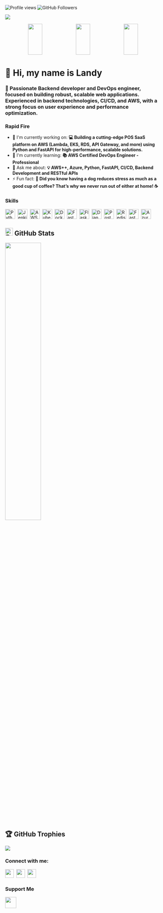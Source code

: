 <!--
**landygg/landygg** is a ✨ _special_ ✨ repository because its `README.md` (this file) appears on your GitHub profile.

![GitHub Followers](https://img.shields.io/github/followers/landygg?style=social)

Here are some ideas to get you started:

- 🔭 I’m currently working on ...
- 🌱 I’m currently learning ...
- 👯 I’m looking to collaborate on ...
- 🤔 I’m looking for help with ...
- 💬 Ask me about ...
- 📫 How to reach me: ...
- 😄 Pronouns: ...
- ⚡ Fun fact: ...
-->

<!--
<a href="mailto:contato.@gmail.com">
  <img align="left" alt="Landy's Gmail" width="24px" src="https://img.icons8.com/?size=48&id=qyRpAggnV0zH&format=png" />
</a>
<a href="https://www.linkedin.com/in/landygg/" target="_blank">
  <img align="left" alt="Landy's Linkedin" width="24px" src="https://img.icons8.com/?size=256&id=xuvGCOXi8Wyg&format=png" />
</a>
<a href="https://t.me/landygg" target="_blank">
  <img align="left" alt="Landy's Telegram" width="24px" src="https://img.icons8.com/?size=256&id=63306&format=png" />
</a>
<a href="https://gitlab.com/landygg" target="_blank">
  <img align="left" alt="Landy's Gitlab" width="24px" src="https://img.icons8.com/?size=256&id=34886&format=png" />
</a>
<a href="https://medium.com/@landygg" target="_blank">
  <img align="left" alt="Landy's Medium" width="24px" src="https://img.icons8.com/?size=256&id=35858&format=png" />
</a>
<a href="https://discordapp.com/users/" target="_blank">
  <img align="left" alt="Landygg's Discord" width="24px" src="https://img.icons8.com/?size=256&id=65646&format=png" />
</a>

-->

![Profile views](https://komarev.com/ghpvc/?username=landygg&label=Profile%20views&color=0e75b6&style=flat)
![GitHub Followers](https://img.shields.io/github/followers/landygg?style=social)

![](https://static.wixstatic.com/media/53fad0_ce0704caa0174d6aa9b2b8101a62fa77~mv2.gif)

<div align="center">
    <img src="https://render.gitanimals.org/lines/landygg?pet-id=23" width="30%" height="100"/>
    <img src="https://render.gitanimals.org/lines/landygg?pet-id=22" width="30%" height="100"/>
    <img src="https://render.gitanimals.org/lines/landygg?pet-id=1" width="30%" height="100"/>
</div>

<div id="toc">
  <ul align="left" style="list-style: none">
    <summary>
      <h1>
        👋 Hi, my name is Landy
      </h1>
    </summary>
  </ul>
</div>

 **<h3 align="left">🚀 Passionate Backend developer and DevOps engineer, focused on building robust, scalable web applications. Experienced in backend technologies, CI/CD, and AWS, with a strong focus on user experience and performance optimization.</h3>**

**<h3 align="left">Rapid Fire</h3>**

- 💼 I'm currently working on: **💻 Building a cutting-edge POS SaaS platform on AWS (Lambda, EKS, RDS, API Gateway, and more) using Python and FastAPI for high-performance, scalable solutions.**
- 🌱 I'm currently learning: **📚 AWS Certified DevOps Engineer - Professional**
- 💬 Ask me about: **💡 AWS++, Azure, Python, FastAPI, CI/CD, Backend Development and RESTful APIs**
- ⚡ Fun fact: **🐾 Did you know having a dog reduces stress as much as a good cup of coffee? That’s why we never run out of either at home! ☕**

 **<h3 align="left">Skills</h3>**

<div style="display: flex; flex-wrap: wrap; gap: 4px; justify-content: left;"><img src="https://cdn.jsdelivr.net/gh/devicons/devicon/icons/python/python-original.svg" height="32" alt="Python" style="margin-right: 4px"> <img src="https://cdn.jsdelivr.net/gh/devicons/devicon/icons/jenkins/jenkins-original.svg" height="32" alt="Jenkins" style="margin-right: 4px"> <img src="https://cdn.jsdelivr.net/gh/devicons/devicon@latest/icons/amazonwebservices/amazonwebservices-original-wordmark.svg" height="32" alt="AWS" style="margin-right: 4px"> <img src="https://cdn.jsdelivr.net/gh/devicons/devicon/icons/kubernetes/kubernetes-original.svg" height="32" alt="Kubernetes" style="margin-right: 4px"> <img src="https://cdn.jsdelivr.net/gh/devicons/devicon/icons/docker/docker-original.svg" height="32" alt="Docker" style="margin-right: 4px"> <img src="https://cdn.jsdelivr.net/gh/devicons/devicon/icons/fastapi/fastapi-original.svg" height="32" alt="FastAPI" style="margin-right: 4px"> <img src="https://cdn.jsdelivr.net/gh/devicons/devicon/icons/flask/flask-original.svg" height="32" alt="Flask" style="margin-right: 4px"> <img src="https://cdn.jsdelivr.net/gh/devicons/devicon@latest/icons/django/django-plain.svg" height="32" alt="Django" style="margin-right: 4px"> <img src="https://cdn.jsdelivr.net/gh/devicons/devicon/icons/postgresql/postgresql-original.svg" height="32" alt="PostgreSQL" style="margin-right: 4px"> <img src="https://cdn.jsdelivr.net/gh/devicons/devicon/icons/redis/redis-original.svg" height="32" alt="Redis" style="margin-right: 4px"> <img src="https://skillicons.dev/icons?i=fastapi" height="32" alt="FastAPI" style="margin-right: 4px"> <img src="https://cdn.jsdelivr.net/gh/devicons/devicon/icons/azure/azure-original.svg" height="32" alt="Azure" style="margin-right: 4px"></div>

## <img src="https://raw.githubusercontent.com/Tarikul-Islam-Anik/Animated-Fluent-Emojis/master/Emojis/Travel%20and%20places/Rocket.png" alt="Rocket" width="25" height="25" /> GitHub Stats

<img width="48%" src="https://github-readme-stats-sigma-five.vercel.app/api?username=landygg&theme=react&hide_border=false&include_all_commits=false&count_private=true" /> </br>

<!--<img width="48%" src="https://github-readme-stats.vercel.app/api/top-langs/?username=landygg&theme=dark&hide_border=true&include_all_commits=true&count_private=true&layout=compact" /> -->


## 🏆 GitHub Trophies
![](https://github-profile-trophy.vercel.app/?username=landygg&theme=tokyonight&no-frame=true&no-bg=false&margin-w=4)

<!--
<p align="left">
  <img width="48%" src="https://github-readme-stats.vercel.app/api/top-langs?username=landygg&theme=react&hide_title=false&layout=compact&langs_count=6&hide_progress=false&card_width=400" alt="GitHub top-langs Card" />
  <img width="48%" src="https://github-readme-stats.vercel.app/api/pin/?username=landygg&repo=Bubble&bg_color=35%2C2dd4bf%2C784BA0%2C2B86C5&show_owner=true&title_color=fff&text_color=fff&icon_color=fff&hide_border=false" alt="GitHub repo-card Card" />
</p>
-->

**<h3 align="left">Connect with me:</h3>**
<p align="left">
 <!--<a href="https://github.com/landygg" target="_blank"><img src="https://img.shields.io/badge/GitHub-100000?style=flat-square&logo=github&logoColor=white" height="28" style="margin-right: 4px"></a> -->
 <a href="https://www.linkedin.com/in/landygg" target="_blank"><img src="https://img.shields.io/badge/LinkedIn-0077B5?style=flat-square&logo=linkedin&logoColor=white" height="28" style="margin-right: 4px"></a>
 <a href="https://twitter.com/landygg" target="_blank"><img src="https://img.shields.io/badge/Twitter-000000?style=flat-square&logo=X&logoColor=white" height="28" style="margin-right: 4px"></a>
 <a href="https://www.reddit.com/user/landygg" target="_blank"><img src="https://img.shields.io/badge/Reddit-FF4500?style=flat-square&logo=reddit&logoColor=white" height="28" style="margin-right: 4px"></a></p>

 **<h3 align="left">Support Me</h3>**

<p align="left">
 <a href="https://paypal.me/LandyGG300212" target="_blank"><img src="https://img.shields.io/badge/PayPal-00457C?style=for-the-badge&logo=paypal&logoColor=white" height="36" style="margin-right: 4px"></a>
 <!--<a href="https://ko-fi.com/landygg" target="_blank"><img src="https://img.shields.io/badge/Ko--fi-343B45?style=for-the-badge&logo=kofi&logoColor=Black" height="36" style="margin-right: 4px"></a> 
 <a href="https://buymeacoffee.com/landygg" target="_blank"><img src="https://img.shields.io/badge/Buy%20Me%20a%20Coffee-fde047?style=for-the-badge&logo=buy-me-a-coffee&logoColor=white" height="36" style="margin-right: 4px"></a> 
 <a href="https://www.patreon.com/landygg" target="_blank"><img src="https://img.shields.io/badge/Patreon-F96854?style=for-the-badge&logo=patreon&logoColor=white" height="36" style="margin-right: 4px"></a>-->
</p>

